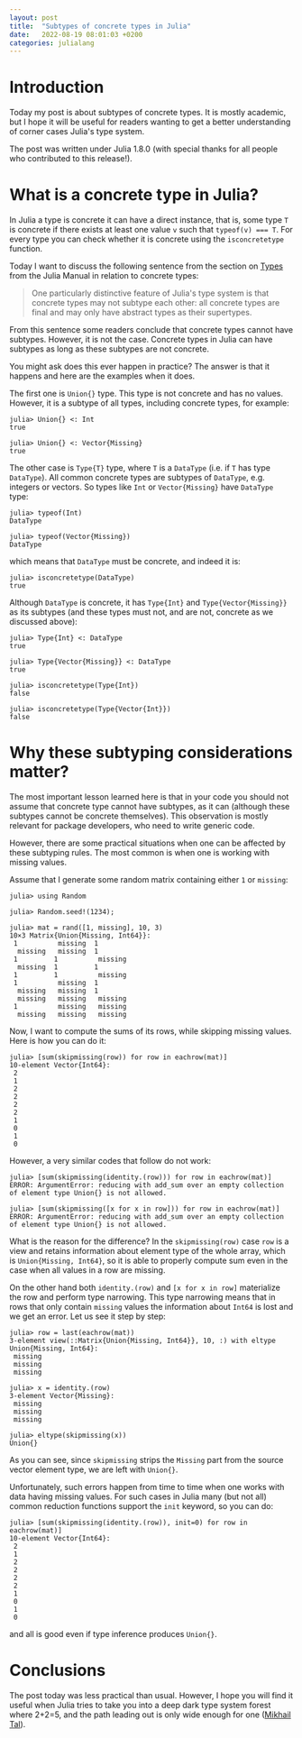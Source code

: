 ```yaml
---
layout: post
title:  "Subtypes of concrete types in Julia"
date:   2022-08-19 08:01:03 +0200
categories: julialang
---
```


# Introduction

Today my post is about subtypes of concrete types. It is mostly academic, but I
hope it will be useful for readers wanting to get a better understanding of
corner cases Julia's type system.

The post was written under Julia 1.8.0 (with special thanks for all people
who contributed to this release!).

# What is a concrete type in Julia?

In Julia a type is concrete it can have a direct instance, that is, some type
`T` is concrete if there exists at least one value `v` such that
`typeof(v) === T`.
For every type you can check whether it is concrete using the
`isconcretetype` function.

Today I want to discuss the following sentence from the section on
[Types][concrete] from the Julia Manual in relation to concrete types:

> One particularly distinctive feature of Julia's type system is that concrete
> types may not subtype each other: all concrete types are final and may only
> have abstract types as their supertypes.

From this sentence some readers conclude that concrete types cannot have
subtypes. However, it is not the case. Concrete types in Julia can have subtypes
as long as these subtypes are not concrete.

You might ask does this ever happen in practice? The answer is that it happens
and here are the examples when it does.

The first one is `Union{}` type. This type is not concrete and has no values.
However, it is a subtype of all types, including concrete types, for example:

```
julia> Union{} <: Int
true

julia> Union{} <: Vector{Missing}
true
```

The other case is `Type{T}` type, where `T` is a `DataType` (i.e. if `T` has
type `DataType`). All common concrete types are subtypes of `DataType`, e.g.
integers or vectors. So types like `Int` or `Vector{Missing}` have `DataType`
type:

```
julia> typeof(Int)
DataType

julia> typeof(Vector{Missing})
DataType
```

which means that `DataType` must be concrete, and indeed it is:
```
julia> isconcretetype(DataType)
true
```

Although `DataType` is concrete, it has `Type{Int}` and `Type{Vector{Missing}}`
as its subtypes (and these types must not, and are not, concrete as we
discussed above):

```
julia> Type{Int} <: DataType
true

julia> Type{Vector{Missing}} <: DataType
true

julia> isconcretetype(Type{Int})
false

julia> isconcretetype(Type{Vector{Int}})
false
```

# Why these subtyping considerations matter?

The most important lesson learned here is that in your code you should
not assume that concrete type cannot have subtypes, as it can (although these
subtypes cannot be concrete themselves). This observation is mostly relevant
for package developers, who need to write generic code.

However, there are some practical situations when one can be affected by these
subtyping rules. The most common is when one is working with missing values.

Assume that I generate some random matrix containing either `1` or `missing`:

```
julia> using Random

julia> Random.seed!(1234);

julia> mat = rand([1, missing], 10, 3)
10×3 Matrix{Union{Missing, Int64}}:
 1          missing  1
  missing   missing  1
 1         1          missing
  missing  1         1
 1         1          missing
 1          missing  1
  missing   missing  1
  missing   missing   missing
 1          missing   missing
  missing   missing   missing
```

Now, I want to compute the sums of its rows, while skipping missing values.
Here is how you can do it:

```
julia> [sum(skipmissing(row)) for row in eachrow(mat)]
10-element Vector{Int64}:
 2
 1
 2
 2
 2
 2
 1
 0
 1
 0
```

However, a very similar codes that follow do not work:

```
julia> [sum(skipmissing(identity.(row))) for row in eachrow(mat)]
ERROR: ArgumentError: reducing with add_sum over an empty collection of element type Union{} is not allowed.

julia> [sum(skipmissing([x for x in row])) for row in eachrow(mat)]
ERROR: ArgumentError: reducing with add_sum over an empty collection of element type Union{} is not allowed.
```

What is the reason for the difference? In the `skipmissing(row)` case `row`
is a view and retains information about element type of the whole array, which
is `Union{Missing, Int64}`, so it is able to properly compute sum even in the
case when all values in a row are missing.

On the other hand both `identity.(row)` and `[x for x in row]` materialize the
row and perform type narrowing. This type narrowing means that in rows that
only contain `missing` values the information about `Int64` is lost and we get
an error. Let us see it step by step:

```
julia> row = last(eachrow(mat))
3-element view(::Matrix{Union{Missing, Int64}}, 10, :) with eltype Union{Missing, Int64}:
 missing
 missing
 missing

julia> x = identity.(row)
3-element Vector{Missing}:
 missing
 missing
 missing

julia> eltype(skipmissing(x))
Union{}
```

As you can see, since `skipmissing` strips the `Missing` part from the source
vector element type, we are left with `Union{}`.

Unfortunately, such errors happen from time to time when one works with
data having missing values. For such cases in Julia many (but not all) common
reduction functions support the `init` keyword, so you can do:

```
julia> [sum(skipmissing(identity.(row)), init=0) for row in eachrow(mat)]
10-element Vector{Int64}:
 2
 1
 2
 2
 2
 2
 1
 0
 1
 0
```

and all is good even if type inference produces `Union{}`.

# Conclusions

The post today was less practical than usual. However, I hope you will find it
useful when Julia tries to take you into a deep dark type system forest where
2+2=5, and the path leading out is only wide enough for one ([Mikhail Tal][tal]).

[concrete]: https://docs.julialang.org/en/v1/manual/types/
[tal]: https://www.goodreads.com/quotes/8412310-you-must-take-your-opponent-into-a-deep-dark-forest
